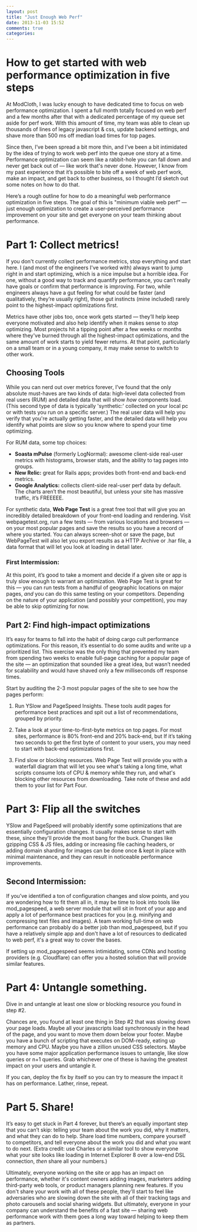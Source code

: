 ```yaml
---
layout: post
title: "Just Enough Web Perf"
date: 2013-11-03 15:52
comments: true
categories: 
---
```


# How to get started with web performance optimization in five steps

At ModCloth, I was lucky enough to have dedicated time to focus on web performance optimization. I spent a full month totally focused on web perf and a few months after that with a dedicated percentage of my queue set aside for perf work. With this amount of time, my team was able to clean up thousands of lines of legacy javascript & css, update backend settings, and shave more than 500 ms off median load times for top pages.

Since then, I’ve been spread a bit more thin, and I’ve been a bit intimidated by the idea of trying to work web perf into the queue one story at a time. Performance optimization can seem like a rabbit-hole you can fall down and never get back out of — like work that's never done. However, I know from my past experience that it’s possible to bite off a week of web perf work, make an impact, and get back to other business, so I thought I’d sketch out some notes on how to do that.

Here’s a rough outline for how to do a meaningful web performance optimization in five steps. The goal of this is "minimum viable web perf” — just enough optimization to create a user-perceived performance improvement on your site and get everyone on your team thinking about performance.

# Part 1: Collect metrics!

If you don't currently collect performance metrics, stop everything and start here. I (and most of the engineers I've worked with) always want to jump right in and start optimizing, which is a nice impulse but a horrible idea. For one, without a good way to track and quantify performance, you can’t really have goals or confirm that performance is improving. For two, while engineers always have a gut feeling for what could be faster (and qualitatively, they’re usually right), those gut instincts (mine included) rarely point to the highest-impact optimizations first.

Metrics have other jobs too, once work gets started — they’ll help keep everyone motivated and also help identify when it makes sense to *stop* optimizing. Most projects hit a tipping point after a few weeks or months where they've burned through all the highest-impact optimizations, and the same amount of work starts to yield fewer returns. At that point, particularly on a small team or in a young company, it may make sense to switch to other work.

## Choosing Tools

While you can nerd out over metrics forever, I’ve found that the only absolute must-haves are two kinds of data: high-level data collected from real users (RUM) and detailed data that will show *how* components load. (This second type of data is typically 'synthetic:' collected on your local pc or with tests you run on a specific server.) The real user data will help you verify that you're actually getting faster, and the detailed data will help you identify what points are slow so you know where to spend your time optimizing.

For RUM data, some top choices:

* **Soasta mPulse** (formerly LogNormal): awesome client-side real-user metrics with histograms, browser stats, and the ability to tag pages into groups.
* **New Relic:** great for Rails apps; provides both front-end and back-end metrics.
* **Google Analytics:** collects client-side real-user perf data by default. The charts aren’t the most beautiful, but unless your site has massive traffic, it’s FREEEEE.

For synthetic data, **Web Page Test** is a great free tool that will give you an incredibly detailed breakdown of your front-end loading and rendering. Visit webpagetest.org, run a few tests — from various locations and browsers — on your most popular pages and save the results so you have a record of where you started. You can always screen-shot or save the page, but WebPageTest will also let you export results as a HTTP Archive or .har file, a data format that will let you look at loading in detail later.

### First Intermission:

At this point, it’s good to take a moment and decide if a given site or app is truly slow enough to warrant an optimization. Web Page Test is great for this — you can run tests from a handful of geographic locations on major pages, *and* you can do this same testing on your competitors. Depending on the nature of your application (and possibly your competition), you may be able to skip optimizing for now.

## Part 2: Find high-impact optimizations

It’s easy for teams to fall into the habit of doing cargo cult performance optimizations. For this reason, it’s essential to do some audits and write up a prioritized list. This exercise was the only thing that prevented my team from spending two weeks to enable full-page caching for a popular page of the site — an optimization that sounded like a great idea, but wasn’t needed for scalability and would have shaved only a few milliseconds off response times.

Start by auditing the 2-3 most popular pages of the site to see how the pages perform:

1. Run YSlow and PageSpeed Insights. These tools audit pages for performance best practices and spit out a list of recommendations, grouped by priority.

2. Take a look at your time-to-first-byte metrics on top pages. For most sites, performance is 80% front-end and 20% back-end, but If it’s taking two seconds to get the first byte of content to your users, you may need to start with back-end optimizations first.

3. Find slow or blocking resources. Web Page Test will provide you with a waterfall diagram that will let you see what's taking a long time, what scripts consume lots of CPU & memory while they run, and what's blocking other resources from downloading. Take note of these and add them to your list for Part Four.


# Part 3: Flip all the switches

YSlow and PageSpeed will probably identify some optimizations that are essentially configuration changes. It usually makes sense to start with these, since they'll provide the most bang for the buck. Changes like gzipping CSS & JS files, adding or increasing file caching headers, or adding domain sharding for images can be done once & kept in place with minimal maintenance, and they can result in noticeable performance improvements.

## Second Intermission:

If you’ve identified a ton of configuration changes and slow points, and you are wondering how to fit them all in, it may be time to look into tools like mod_pagespeed, a web server module that will sit in front of your app and apply a lot of performance best practices for you (e.g. minifying and compressing text files and images). A team working full-time on web performance can probably do a better job than mod_pagespeed, but if you have a relatively simple app and don't have a lot of resources to dedicated to web perf, it's a great way to cover the bases.

If setting up mod_pagespeed seems intimidating, some CDNs and hosting providers (e.g. Cloudflare) can offer you a hosted solution that will provide similar features.

# Part 4: Untangle something.

Dive in and untangle at least one slow or blocking resource you found in step #2.

Chances are, you found at least one thing in Step #2 that was slowing down your page loads. Maybe all your javascripts load synchronously in the head of the page, and you want to move them down below your footer. Maybe you have a bunch of scripting that executes on DOM-ready, eating up memory and CPU. Maybe you have a zillion unused CSS selectors. Maybe you have some major application performance issues to untangle, like slow queries or n+1 queries. Grab whichever one of these is having the greatest impact on your users and untangle it.

If you can, deploy the fix by itself so you can try to measure the impact it has on performance. Lather, rinse, repeat.

# Part 5. Share!

It’s easy to get stuck in Part 4 forever, but there’s an equally important step that you can’t skip: telling your team about the work you did, why it matters, and what they can do to help. Share load time numbers, compare yourself to competitors, and tell everyone about the work you did and what you want to do next. (Extra credit: use Charles or a similar tool to show everyone what your site looks like loading in Internet Explorer 8 over a low-end DSL connection, *then* share all your numbers.)

Ultimately, everyone working on the site or app has an impact on performance, whether it's content owners adding images, marketers adding third-party web tools, or product managers planning new features. If you don't share your work with all of these people, they'll start to feel like adversaries who are slowing down the site with all of their tracking tags and photo carousels and social sharing widgets. But ultimately, everyone in your company can understand the benefits of a fast site — sharing web performance work with them goes a long way toward helping to keep them as partners.
